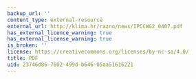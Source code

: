 ```yaml
---
backup_url: ''
content_type: external-resource
external_url: http://klima.hr/razno/news/IPCCWG2_0407.pdf
has_external_licence_warning: true
has_external_license_warning: true
is_broken: ''
license: https://creativecommons.org/licenses/by-nc-sa/4.0/
title: PDF
uid: 23746d86-7602-499d-b646-05aa51616221
---
```

